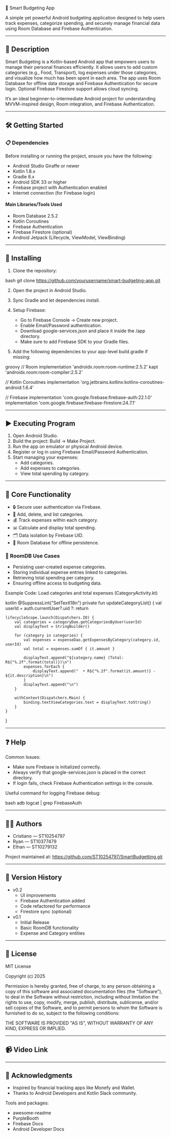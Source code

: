 📱 Smart Budgeting App

A simple yet powerful Android budgeting application designed to help users track expenses, categorize spending, and securely manage financial data using Room Database and Firebase Authentication.

---

## 📘 Description

Smart Budgeting is a Kotlin-based Android app that empowers users to manage their personal finances efficiently. It allows users to add custom categories (e.g., Food, Transport), log expenses under those categories, and visualize how much has been spent in each area. The app uses Room Database for offline data storage and Firebase Authentication for secure login. Optional Firebase Firestore support allows cloud syncing.

It’s an ideal beginner-to-intermediate Android project for understanding MVVM-inspired design, Room integration, and Firebase Authentication.

---

## 🛠 Getting Started

### 📋 Dependencies

Before installing or running the project, ensure you have the following:

- Android Studio Giraffe or newer
- Kotlin 1.8.x
- Gradle 8.x
- Android SDK 33 or higher
- Firebase project with Authentication enabled
- Internet connection (for Firebase login)

#### Main Libraries/Tools Used

- Room Database 2.5.2
- Kotlin Coroutines
- Firebase Authentication
- Firebase Firestore (optional)
- Android Jetpack (Lifecycle, ViewModel, ViewBinding)

---

## 🔽 Installing

1. Clone the repository:

bash
git clone https://github.com/yourusername/smart-budgeting-app.git


2. Open the project in Android Studio.

3. Sync Gradle and let dependencies install.

4. Setup Firebase:
   - Go to Firebase Console → Create new project.
   - Enable Email/Password authentication.
   - Download google-services.json and place it inside the /app directory.
   - Make sure to add Firebase SDK to your Gradle files.

5. Add the following dependencies to your app-level build.gradle if missing:

groovy
// Room
implementation 'androidx.room:room-runtime:2.5.2'
kapt 'androidx.room:room-compiler:2.5.2'

// Kotlin Coroutines
implementation 'org.jetbrains.kotlinx:kotlinx-coroutines-android:1.6.4'

// Firebase
implementation 'com.google.firebase:firebase-auth:22.1.0'
implementation 'com.google.firebase:firebase-firestore:24.7.1'


---

## ▶ Executing Program

1. Open Android Studio.
2. Build the project: Build → Make Project.
3. Run the app on emulator or physical Android device.
4. Register or log in using Firebase Email/Password Authentication.
5. Start managing your expenses:
   - Add categories.
   - Add expenses to categories.
   - View total spending by category.

---

## 🧠 Core Functionality

- 🔒 Secure user authentication via Firebase.
- 🧾 Add, delete, and list categories.
- 💰 Track expenses within each category.
- 📊 Calculate and display total spending.
- 🗂 Data isolation by Firebase UID.
- 💽 Room Database for offline persistence.

### 🧱 RoomDB Use Cases

- Persisting user-created expense categories.
- Storing individual expense entries linked to categories.
- Retrieving total spending per category.
- Ensuring offline access to budgeting data.

Example Code: Load categories and total expenses (CategoryActivity.kt)

kotlin
@SuppressLint("SetTextI18n")
private fun updateCategoryList() {
    val userId = auth.currentUser?.uid ?: return

    lifecycleScope.launch(Dispatchers.IO) {
        val categories = categoryDao.getCategoriesByUser(userId)
        val displayText = StringBuilder()

        for (category in categories) {
            val expenses = expenseDao.getExpensesByCategory(category.id, userId)
            val total = expenses.sumOf { it.amount }

            displayText.append("${category.name} (Total: R${"%.2f".format(total)})\n")
            expenses.forEach {
                displayText.append("  • R${"%.2f".format(it.amount)} - ${it.description}\n")
            }
            displayText.append("\n")
        }

        withContext(Dispatchers.Main) {
            binding.textViewCategories.text = displayText.toString()
        }
    }
}


---

## ❓ Help

Common Issues:

- Make sure Firebase is initialized correctly.
- Always verify that google-services.json is placed in the correct directory.
- If login fails, check Firebase Authentication settings in the console.

Useful command for logging Firebase debug:

bash
adb logcat | grep FirebaseAuth


---

## 👨‍💻 Authors

- Cristiano — ST10254797
- Ryan — ST10377479
- Ethan — ST10279132

Project maintained at: https://github.com/ST10254797/SmartBudgetting.git

---

## 🔢 Version History

- v0.2
  - UI improvements
  - Firebase Authentication added
  - Code refactored for performance
  - Firestore sync (optional)
- v0.1
  - Initial Release
  - Basic RoomDB functionality
  - Expense and Category entities

---

## 📜 License

MIT License

Copyright (c) 2025

Permission is hereby granted, free of charge, to any person obtaining a copy
of this software and associated documentation files (the "Software"), to deal
in the Software without restriction, including without limitation the rights to
use, copy, modify, merge, publish, distribute, sublicense, and/or sell copies of the
Software, and to permit persons to whom the Software is furnished to do so,
subject to the following conditions:

THE SOFTWARE IS PROVIDED "AS IS", WITHOUT WARRANTY OF ANY KIND, EXPRESS OR IMPLIED.

---

## 📹 Video Link

---

## 🙏 Acknowledgments

- Inspired by financial tracking apps like Monefy and Wallet.
- Thanks to Android Developers and Kotlin Slack community.

Tools and packages:

- awesome-readme
- PurpleBooth
- Firebase Docs
- Android Developer Docs
